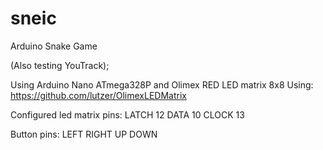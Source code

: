 # sneic
Arduino Snake Game


(Also testing YouTrack);


Using Arduino Nano ATmega328P and Olimex RED LED matrix 8x8
Using: https://github.com/lutzer/OlimexLEDMatrix

Configured led matrix pins:
LATCH 12
DATA 10
CLOCK 13

Button pins:
LEFT 
RIGHT
UP
DOWN
